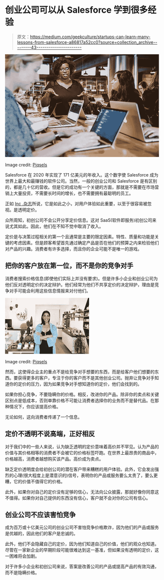 # 创业公司可以从 Salesforce 学到很多经验

> 原文：<https://medium.com/geekculture/startups-can-learn-many-lessons-from-salesforce-a86817a52cc0?source=collection_archive---------43----------------------->

![](img/f02060242b192f3440e9ad751d941e6e.png)

Image credit: [Piqsels](https://www.piqsels.com/en/public-domain-photo-zbfox)

Salesforce 在 2020 年实现了 171 亿美元的年收入。这个数字使 Salesforce 成为世界上最大和最赚钱的软件公司。当然，一般的创业公司和 Salesforce 是有区别的，都是几十亿的营收。但是它的成功有一个关键的方面，那就是不需要在市场营销上大量投资，不需要长时间的增长，也不需要拥有最聪明的员工。

正如 [Inc .杂志](https://www.inc.com)所说，它是如此之小，对用户体验如此重要，以至于很容易被忽视。是透明定价。

众所周知，初创公司不会公开分享定价信息。这对 SaaS(软件即服务)初创公司来说尤其如此。因此，他们在不知不觉中取消了收入。

定价是与决策过程相关的第一个且通常是主要的限定因素。特性、质量和功能是关键的考虑因素。但是顾客希望首先通过确定产品是否在他们的预算之内来检验他们对产品的兴趣。消费者有许多选择，而且你的企业可能不是唯一的游戏。

## **把你的客户放在第一位，而不是你的竞争对手**

消费者搜索价格信息(即使他们实际上并没有要求)。但是许多小企业和创业公司为他们反对透明定价的决定辩护。他们经常为他们不共享定价的决定辩护，理由是竞争对手可能会利用这些信息情报来对付他们。

![](img/cf0acfba4329d4f47d55ee1bde152f4a.png)

Image credit: [Piqsels](https://www.piqsels.com/en/public-domain-photo-zbrgc)

然而，这使得企业主的重点不是给竞争对手想要的东西，而是给客户他们想要的东西。要获得更多的客户，专注于你的客户而不是其他创业公司。抛弃让竞争对手知道你的定价的压力，因为如果竞争对手想知道你的定价，他们会找到的。

如果你担心竞争，不要隐瞒你的价格。相反，改进你的产品。除非你的卖点和关键区别点是低成本，否则单靠价格不可能让消费者选择你的业务而不是替代品。在那种情况下，你应该提高价格。

无论如何，这向消费者传递了一个信息。

## **定价不透明不说高端，正好相反**

对于我们中的一些人来说，认为缺乏透明的定价意味着高价并不罕见。认为产品的价值与其价格相等的消费者不会被它的价格标签吓跑。在世界上最昂贵的商品中，价格越高，消费者越想购买该产品。高价成为卖点。

缺乏定价透明度会给初创公司的潜在客户带来糟糕的用户体验。此外，它会发出强烈的心理(很大程度上是潜意识的)信号，表明你的产品或服务要么太贵了，要么更糟，它的价值不值得它的价格。

此外，如果你对自己的定价没有足够的信心，无法向公众披露，那就好像你同意这不值得。如果你对自己提供的东西没有信心，客户就不会对你的公司有信心。

## **创业公司不应该害怕竞争**

成为百万或十亿美元公司的创业公司不害怕竞争价格欺诈，因为他们的产品或服务是优越的，因此他们的客户是忠诚的。

此外，他们不会隐藏自己的定价，因为他们知道自己的价值，他们的观众也知道。尽管在一家新企业的早期阶段可能很难达到这一基准，但如果没有透明的定价，这一困难将会加剧。

对于许多小企业和初创公司来说，答案是改善公司的产品或提高产品的有效沟通，而不是隐瞒价格。